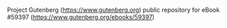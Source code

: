 Project Gutenberg (https://www.gutenberg.org) public repository for
eBook #59397 (https://www.gutenberg.org/ebooks/59397)
